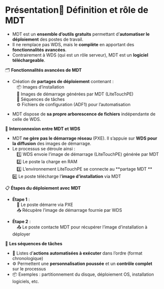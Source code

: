 # Présentation🧰 **Définition et rôle de MDT**

- MDT est un **ensemble d’outils gratuits** permettant d’**automatiser le déploiement** des postes de travail.
- Il ne remplace pas WDS, mais le **complète** en apportant des **fonctionnalités avancées**.
- Contrairement à WDS (qui est un rôle serveur), MDT est un **logiciel téléchargeable**.



🗂️ **Fonctionnalités avancées de MDT**

- Création de **partages de déploiement** contenant :  
   📦 Images d’installation  
   📂 Images de démarrage générées par MDT (LiteTouchPE)  
   🧩 Séquences de tâches  
   ⚙️ Fichiers de configuration (ADF1) pour l’automatisation

- MDT dispose de **sa propre arborescence de fichiers** indépendante de celle de WDS.



🔗 **Interconnexion entre MDT et WDS**

- MDT **ne gère pas le démarrage réseau** (PXE). Il s’appuie sur **WDS pour la diffusion** des images de démarrage.
- Le processus se déroule ainsi :  
   1️⃣ WDS envoie l’image de démarrage (LiteTouchPE) générée par MDT  
   2️⃣ Le poste la charge en RAM  
   3️⃣ L’environnement LiteTouchPE se connecte au **partage MDT  **
   4️⃣ Le poste télécharge l’**image d’installation** via MDT

📋 **Étapes du déploiement avec MDT**

- **Étape 1** :  
   📡 Le poste démarre via PXE  
   📥 Récupère l’image de démarrage fournie par WDS

- **Étape 2** :  
   📤 Le poste contacte MDT pour récupérer l’image d’installation à déployer



🔄 **Les séquences de tâches**

- 🔁 Listes d’**actions automatisées à exécuter** dans l’ordre (format chronologique)
- ⚙️ Permettent une **personnalisation poussée** et un **contrôle complet** sur le processus
- 📦 Exemples : partitionnement du disque, déploiement OS, installation logiciels, etc.
